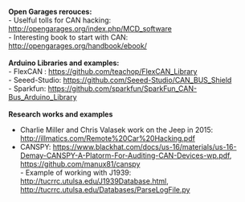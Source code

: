 <b> Open Garages rerouces: </b><br />
    - Uselful tolls for CAN hacking: http://opengarages.org/index.php/MCD_software <br/>
    - Interesting book to start with CAN: http://opengarages.org/handbook/ebook/
<br/>
<br/>
<b> Arduino Libraries and examples: </b> <br />
    - FlexCAN : https://github.com/teachop/FlexCAN_Library <br/>
    - Seeed-Studio: https://github.com/Seeed-Studio/CAN_BUS_Shield <br/>
    - Sparkfun: https://github.com/sparkfun/SparkFun_CAN-Bus_Arduino_Library <br/>
<br/>
<b> Research works and examples </b> <br/>
  - Charlie Miller and Chris Valasek work on the Jeep in 2015: http://illmatics.com/Remote%20Car%20Hacking.pdf <br/>
  - CANSPY: https://www.blackhat.com/docs/us-16/materials/us-16-Demay-CANSPY-A-Platorm-For-Auditing-CAN-Devices-wp.pdf, https://github.com/manux81/canspy
<br/>  - Example of working with J1939: http://tucrrc.utulsa.edu/J1939Database.html, http://tucrrc.utulsa.edu/Databases/ParseLogFile.py <br/>
